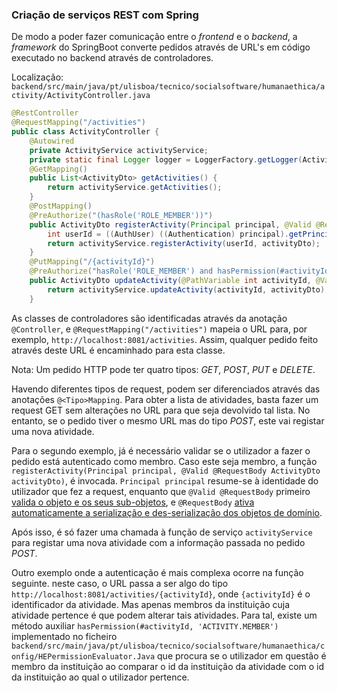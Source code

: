 ### Criação de serviços REST com Spring

De modo a poder fazer comunicação entre o *frontend* e o *backend*, a *framework* do SpringBoot converte pedidos através de URL's em código executado no backend através de controladores.

Localização: `backend/src/main/java/pt/ulisboa/tecnico/socialsoftware/humanaethica/activity/ActivityController.java`

```Java 
@RestController
@RequestMapping("/activities")
public class ActivityController {
    @Autowired
    private ActivityService activityService;
    private static final Logger logger = LoggerFactory.getLogger(ActivityController.class);
    @GetMapping()
    public List<ActivityDto> getActivities() {
        return activityService.getActivities();
    }
    @PostMapping()
    @PreAuthorize("(hasRole('ROLE_MEMBER'))")
    public ActivityDto registerActivity(Principal principal, @Valid @RequestBody ActivityDto activityDto){
        int userId = ((AuthUser) ((Authentication) principal).getPrincipal()).getUser().getId();
        return activityService.registerActivity(userId, activityDto);
    }
    @PutMapping("/{activityId}")
    @PreAuthorize("hasRole('ROLE_MEMBER') and hasPermission(#activityId, 'ACTIVITY.MEMBER')")
    public ActivityDto updateActivity(@PathVariable int activityId, @Valid @RequestBody ActivityDto activityDto){
        return activityService.updateActivity(activityId, activityDto);
    }
```

As classes de controladores são identificadas através da anotação `@Controller`, e `@RequestMapping("/activities")` mapeia o URL para, por exemplo, `http://localhost:8081/activities`. Assim, qualquer pedido feito através deste URL é encaminhado para esta classe.

Nota: Um pedido HTTP pode ter quatro tipos: *GET*, *POST*, *PUT* e *DELETE*.

Havendo diferentes tipos de request, podem ser diferenciados através das anotações `@<Tipo>Mapping`. Para obter a lista de atividades, basta fazer um request GET sem alterações no URL para que seja devolvido tal lista. No entanto, se o pedido tiver o mesmo URL mas do tipo *POST*, este vai registar uma nova atividade.

Para o segundo exemplo, já é necessário validar se o utilizador a fazer o pedido está autenticado como membro. Caso este seja membro, a função `registerActivity(Principal principal, @Valid @RequestBody ActivityDto activityDto)`, é invocada. `Principal principal` resume-se à identidade do utilizador que fez a request, enquanto que `@Valid @RequestBody` primeiro [valida o objeto e os seus sub-objetos](https://www.baeldung.com/spring-valid-vs-validated#pros-and-cons), e `@RequestBody` [ativa automaticamente a serialização e des-serialização dos objetos de domínio](https://www.baeldung.com/spring-request-response-body#@requestbody).

Após isso, é só fazer uma chamada à função de serviço `activityService` para registar uma nova atividade com a informação passada no pedido *POST*.

Outro exemplo onde a autenticação é mais complexa ocorre na função seguinte. neste caso, o URL passa a ser algo do tipo `http://localhost:8081/activities/{activityId}`, onde `{activityId}` é o identificador da atividade. Mas apenas membros da instituição cuja atividade pertence é que podem alterar tais atividades. Para tal, existe um método auxiliar `hasPermission(#activityId, 'ACTIVITY.MEMBER')` implementado no ficheiro `backend/src/main/java/pt/ulisboa/tecnico/socialsoftware/humanaethica/config/HEPermissionEvaluator.Java` que procura se o utilizador em questão é membro da instituição ao comparar o id da instituição da atividade com o id da instituição ao qual o utilizador pertence.

